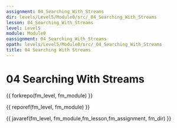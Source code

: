```yaml
---
assignment: 04_Searching_With_Streams
dir: levels/Level5/Module0/src/_04_Searching_With_Streams
lesson: 04_Searching_With_Streams
level: Level5
module: Module0
oassignment: 04_Searching_With_Streams
opath: levels/Level5/Module0/src/_04_Searching_With_Streams
title: 04 Searching With Streams
---
```

# 04 Searching With Streams

{{ forkrepo(fm_level, fm_module) }}

{{ reporef(fm_level, fm_module) }}




{{ javaref(fm_level, fm_module,fm_lesson,fm_assignment, fm_dir) }}

